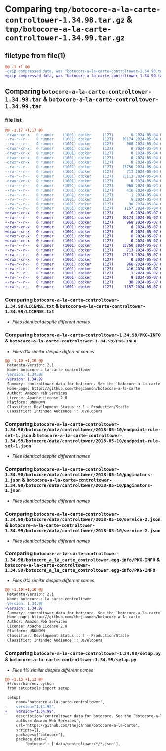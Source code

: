 # Comparing `tmp/botocore-a-la-carte-controltower-1.34.98.tar.gz` & `tmp/botocore-a-la-carte-controltower-1.34.99.tar.gz`

## filetype from file(1)

```diff
@@ -1 +1 @@
-gzip compressed data, was "botocore-a-la-carte-controltower-1.34.98.tar", last modified: Sat May  4 01:01:21 2024, max compression
+gzip compressed data, was "botocore-a-la-carte-controltower-1.34.99.tar", last modified: Tue May  7 01:02:23 2024, max compression
```

## Comparing `botocore-a-la-carte-controltower-1.34.98.tar` & `botocore-a-la-carte-controltower-1.34.99.tar`

### file list

```diff
@@ -1,17 +1,17 @@
-drwxr-xr-x   0 runner    (1001) docker     (127)        0 2024-05-04 01:01:21.502094 botocore-a-la-carte-controltower-1.34.98/
--rw-r--r--   0 runner    (1001) docker     (127)    10174 2024-05-04 01:01:21.000000 botocore-a-la-carte-controltower-1.34.98/LICENSE.txt
--rw-r--r--   0 runner    (1001) docker     (127)      968 2024-05-04 01:01:21.502094 botocore-a-la-carte-controltower-1.34.98/PKG-INFO
-drwxr-xr-x   0 runner    (1001) docker     (127)        0 2024-05-04 01:01:21.502094 botocore-a-la-carte-controltower-1.34.98/botocore/
-drwxr-xr-x   0 runner    (1001) docker     (127)        0 2024-05-04 01:01:21.502094 botocore-a-la-carte-controltower-1.34.98/botocore/data/
-drwxr-xr-x   0 runner    (1001) docker     (127)        0 2024-05-04 01:01:21.502094 botocore-a-la-carte-controltower-1.34.98/botocore/data/controltower/
-drwxr-xr-x   0 runner    (1001) docker     (127)        0 2024-05-04 01:01:21.502094 botocore-a-la-carte-controltower-1.34.98/botocore/data/controltower/2018-05-10/
--rw-r--r--   0 runner    (1001) docker     (127)    13750 2024-05-04 01:01:11.000000 botocore-a-la-carte-controltower-1.34.98/botocore/data/controltower/2018-05-10/endpoint-rule-set-1.json
--rw-r--r--   0 runner    (1001) docker     (127)      713 2024-05-04 01:01:11.000000 botocore-a-la-carte-controltower-1.34.98/botocore/data/controltower/2018-05-10/paginators-1.json
--rw-r--r--   0 runner    (1001) docker     (127)    75113 2024-05-04 01:01:11.000000 botocore-a-la-carte-controltower-1.34.98/botocore/data/controltower/2018-05-10/service-2.json
-drwxr-xr-x   0 runner    (1001) docker     (127)        0 2024-05-04 01:01:21.502094 botocore-a-la-carte-controltower-1.34.98/botocore_a_la_carte_controltower.egg-info/
--rw-r--r--   0 runner    (1001) docker     (127)      968 2024-05-04 01:01:21.000000 botocore-a-la-carte-controltower-1.34.98/botocore_a_la_carte_controltower.egg-info/PKG-INFO
--rw-r--r--   0 runner    (1001) docker     (127)      416 2024-05-04 01:01:21.000000 botocore-a-la-carte-controltower-1.34.98/botocore_a_la_carte_controltower.egg-info/SOURCES.txt
--rw-r--r--   0 runner    (1001) docker     (127)        1 2024-05-04 01:01:21.000000 botocore-a-la-carte-controltower-1.34.98/botocore_a_la_carte_controltower.egg-info/dependency_links.txt
--rw-r--r--   0 runner    (1001) docker     (127)        9 2024-05-04 01:01:21.000000 botocore-a-la-carte-controltower-1.34.98/botocore_a_la_carte_controltower.egg-info/top_level.txt
--rw-r--r--   0 runner    (1001) docker     (127)       38 2024-05-04 01:01:21.506094 botocore-a-la-carte-controltower-1.34.98/setup.cfg
--rw-r--r--   0 runner    (1001) docker     (127)     1157 2024-05-04 01:01:21.000000 botocore-a-la-carte-controltower-1.34.98/setup.py
+drwxr-xr-x   0 runner    (1001) docker     (127)        0 2024-05-07 01:02:23.612102 botocore-a-la-carte-controltower-1.34.99/
+-rw-r--r--   0 runner    (1001) docker     (127)    10174 2024-05-07 01:02:23.000000 botocore-a-la-carte-controltower-1.34.99/LICENSE.txt
+-rw-r--r--   0 runner    (1001) docker     (127)      968 2024-05-07 01:02:23.612102 botocore-a-la-carte-controltower-1.34.99/PKG-INFO
+drwxr-xr-x   0 runner    (1001) docker     (127)        0 2024-05-07 01:02:23.608102 botocore-a-la-carte-controltower-1.34.99/botocore/
+drwxr-xr-x   0 runner    (1001) docker     (127)        0 2024-05-07 01:02:23.608102 botocore-a-la-carte-controltower-1.34.99/botocore/data/
+drwxr-xr-x   0 runner    (1001) docker     (127)        0 2024-05-07 01:02:23.608102 botocore-a-la-carte-controltower-1.34.99/botocore/data/controltower/
+drwxr-xr-x   0 runner    (1001) docker     (127)        0 2024-05-07 01:02:23.608102 botocore-a-la-carte-controltower-1.34.99/botocore/data/controltower/2018-05-10/
+-rw-r--r--   0 runner    (1001) docker     (127)    13750 2024-05-07 01:02:10.000000 botocore-a-la-carte-controltower-1.34.99/botocore/data/controltower/2018-05-10/endpoint-rule-set-1.json
+-rw-r--r--   0 runner    (1001) docker     (127)      713 2024-05-07 01:02:10.000000 botocore-a-la-carte-controltower-1.34.99/botocore/data/controltower/2018-05-10/paginators-1.json
+-rw-r--r--   0 runner    (1001) docker     (127)    75113 2024-05-07 01:02:10.000000 botocore-a-la-carte-controltower-1.34.99/botocore/data/controltower/2018-05-10/service-2.json
+drwxr-xr-x   0 runner    (1001) docker     (127)        0 2024-05-07 01:02:23.612102 botocore-a-la-carte-controltower-1.34.99/botocore_a_la_carte_controltower.egg-info/
+-rw-r--r--   0 runner    (1001) docker     (127)      968 2024-05-07 01:02:23.000000 botocore-a-la-carte-controltower-1.34.99/botocore_a_la_carte_controltower.egg-info/PKG-INFO
+-rw-r--r--   0 runner    (1001) docker     (127)      416 2024-05-07 01:02:23.000000 botocore-a-la-carte-controltower-1.34.99/botocore_a_la_carte_controltower.egg-info/SOURCES.txt
+-rw-r--r--   0 runner    (1001) docker     (127)        1 2024-05-07 01:02:23.000000 botocore-a-la-carte-controltower-1.34.99/botocore_a_la_carte_controltower.egg-info/dependency_links.txt
+-rw-r--r--   0 runner    (1001) docker     (127)        9 2024-05-07 01:02:23.000000 botocore-a-la-carte-controltower-1.34.99/botocore_a_la_carte_controltower.egg-info/top_level.txt
+-rw-r--r--   0 runner    (1001) docker     (127)       38 2024-05-07 01:02:23.612102 botocore-a-la-carte-controltower-1.34.99/setup.cfg
+-rw-r--r--   0 runner    (1001) docker     (127)     1157 2024-05-07 01:02:23.000000 botocore-a-la-carte-controltower-1.34.99/setup.py
```

### Comparing `botocore-a-la-carte-controltower-1.34.98/LICENSE.txt` & `botocore-a-la-carte-controltower-1.34.99/LICENSE.txt`

 * *Files identical despite different names*

### Comparing `botocore-a-la-carte-controltower-1.34.98/PKG-INFO` & `botocore-a-la-carte-controltower-1.34.99/PKG-INFO`

 * *Files 0% similar despite different names*

```diff
@@ -1,10 +1,10 @@
 Metadata-Version: 2.1
 Name: botocore-a-la-carte-controltower
-Version: 1.34.98
+Version: 1.34.99
 Summary: controltower data for botocore. See the `botocore-a-la-carte` package for more info.
 Home-page: https://github.com/thejcannon/botocore-a-la-carte
 Author: Amazon Web Services
 License: Apache License 2.0
 Platform: UNKNOWN
 Classifier: Development Status :: 5 - Production/Stable
 Classifier: Intended Audience :: Developers
```

### Comparing `botocore-a-la-carte-controltower-1.34.98/botocore/data/controltower/2018-05-10/endpoint-rule-set-1.json` & `botocore-a-la-carte-controltower-1.34.99/botocore/data/controltower/2018-05-10/endpoint-rule-set-1.json`

 * *Files identical despite different names*

### Comparing `botocore-a-la-carte-controltower-1.34.98/botocore/data/controltower/2018-05-10/paginators-1.json` & `botocore-a-la-carte-controltower-1.34.99/botocore/data/controltower/2018-05-10/paginators-1.json`

 * *Files identical despite different names*

### Comparing `botocore-a-la-carte-controltower-1.34.98/botocore/data/controltower/2018-05-10/service-2.json` & `botocore-a-la-carte-controltower-1.34.99/botocore/data/controltower/2018-05-10/service-2.json`

 * *Files identical despite different names*

### Comparing `botocore-a-la-carte-controltower-1.34.98/botocore_a_la_carte_controltower.egg-info/PKG-INFO` & `botocore-a-la-carte-controltower-1.34.99/botocore_a_la_carte_controltower.egg-info/PKG-INFO`

 * *Files 0% similar despite different names*

```diff
@@ -1,10 +1,10 @@
 Metadata-Version: 2.1
 Name: botocore-a-la-carte-controltower
-Version: 1.34.98
+Version: 1.34.99
 Summary: controltower data for botocore. See the `botocore-a-la-carte` package for more info.
 Home-page: https://github.com/thejcannon/botocore-a-la-carte
 Author: Amazon Web Services
 License: Apache License 2.0
 Platform: UNKNOWN
 Classifier: Development Status :: 5 - Production/Stable
 Classifier: Intended Audience :: Developers
```

### Comparing `botocore-a-la-carte-controltower-1.34.98/setup.py` & `botocore-a-la-carte-controltower-1.34.99/setup.py`

 * *Files 1% similar despite different names*

```diff
@@ -1,13 +1,13 @@
 #!/usr/bin/env python
 from setuptools import setup
 
 setup(
     name='botocore-a-la-carte-controltower',
-    version="1.34.98",
+    version="1.34.99",
     description='controltower data for botocore. See the `botocore-a-la-carte` package for more info.',
     author='Amazon Web Services',
     url='https://github.com/thejcannon/botocore-a-la-carte',
     scripts=[],
     packages=["botocore"],
     package_data={
         'botocore': ['data/controltower/*/*.json'],
```

